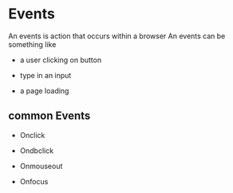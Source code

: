 
# Events

An events is action that occurs within a browser
An events can be something like

- a user clicking on button 

- type in an input 

- a page loading

## common Events

- Onclick

- Ondbclick

- Onmouseout

- Onfocus